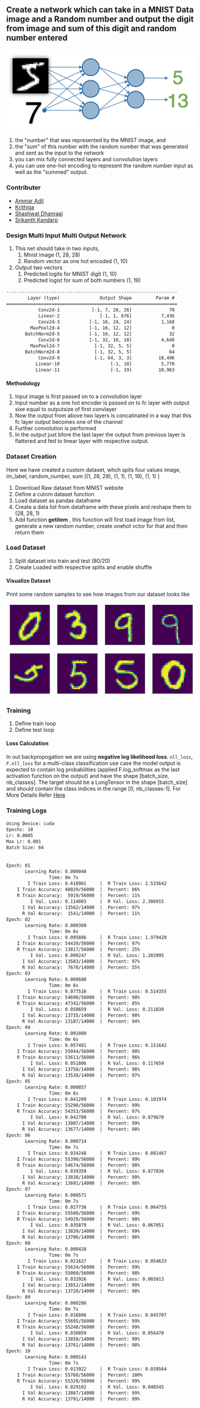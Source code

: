 ## Create a network which can take in a MNIST Data image and a Random number and output the digit from image and sum of this digit and random number entered

![problem modal](./assign.png "Problem Statement Exmple Modal")

1. the "number" that was represented by the MNIST image, and
2. the "sum" of this number with the random number that was generated and sent as the input to the network
3. you can mix fully connected layers and convolution layers
4. you can use one-hot encoding to represent the random number input as well as the "summed" output.

### Contributer
* [Ammar Adil](https://github.com/adilsammar)
* [Krithiga](https://github.com/BottleSpink)
* [Shashwat Dhanraaj](https://github.com/sdhanraaj12)
* [Srikanth Kandarp](https://github.com/Srikanth-Kandarp)

### Design Multi Input Multi Output Network

1. This net should take in two inputs, 
    1. Mnist image (1, 28, 28)
    2. Random vector as one hot encoded (1, 10)
2. Output two vectors
    1. Predicted logits for MNIST digit (1, 10)
    2. Predicted logist for sum of both numbers (1, 19)

```
----------------------------------------------------------------
        Layer (type)               Output Shape         Param #
================================================================
            Conv2d-1            [-1, 7, 26, 26]              70
            Linear-2               [-1, 1, 676]           7,436
            Conv2d-3           [-1, 16, 24, 24]           1,168
         MaxPool2d-4           [-1, 16, 12, 12]               0
       BatchNorm2d-5           [-1, 16, 12, 12]              32
            Conv2d-6           [-1, 32, 10, 10]           4,640
         MaxPool2d-7             [-1, 32, 5, 5]               0
       BatchNorm2d-8             [-1, 32, 5, 5]              64
            Conv2d-9             [-1, 64, 3, 3]          18,496
           Linear-10                   [-1, 10]           5,770
           Linear-11                   [-1, 19]          10,963

```
    
#### Methodology
1. Input image is first passed on to a convolution layer
2. Input number as a one hot encoder is passed on to fc layer with output sixe equal to outputsize of first convlayer
3. Now the output from above two layers is concatinated in a way that this fc layer output becomes one of the channel
4. Further convolution is performed
5. In the output just bfore the last layer the output from previous layer is flattered and fed to linear layer with respective output.

### Dataset Creation
Here we have created a custom dataset, whch spits four values image, im_label, random_number, sum \[(1, 28, 28), (1, 1), (1, 19), (1, 1) \]

1. Download Raw dataset from MNIST website
2. Define a cutom dataset function
3. Load dataset as pandas dataframe
4. Create a data list from dataframe with these pixels and reshape them to (28, 28, 1)
5. Add function __getitem__ , this function will first load image from list, generate a new random number, create onehot vctor for that and then return them

### Load Dataset
1. Split dataset into train and test (80/20)
2. Create Loaded with respective splits and enable shuffle

#### Visualize Dataset
Print some random samples to see how images from our dataset looks like

![visualize](./visualize.png "Some Inputs")

### Training
1. Define train loop
2. Define test loop

#### Loss Calculation 
In out backpropogation we are using **negative log likelihood loss**. `nll_loss`, _`F.nll_loss`_  for a multi-class classification use case the model output is expected to contain log probabilities (applied F.log_softmax as the last activation function on the output) and have the shape \[batch_size, nb_classes\]. The target should be a LongTensor in the shape \[batch_size\] and should contain the class indices in the range \[0, nb_classes-1\].
For More Details Refer [Here](https://medium.com/@bhardwajprakarsh/negative-log-likelihood-loss-why-do-we-use-it-for-binary-classification-7625f9e3c944)

### Training Logs

```
Using Device: cuda
Epochs: 10
Lr: 0.0005
Max Lr: 0.001
Batch Size: 64


Epoch: 01
	   Learning Rate: 0.000040
	            Time: 0m 7s
	    I Train Loss: 0.618901     |  R Train Loss: 2.533642
	I Train Accuracy: 48029/56000  |  Percent: 86%
	R Train Accuracy:  5919/56000  |  Percent: 11%
	     I Val. Loss: 0.114003     |  R Val. Loss: 2.386915
	  I Val Accuracy: 13562/14000  |  Percent: 97%
	  R Val Accuracy:  1541/14000  |  Percent: 11%
Epoch: 02
	   Learning Rate: 0.000360
	            Time: 0m 6s
	    I Train Loss: 0.095886     |  R Train Loss: 1.979420
	I Train Accuracy: 54439/56000  |  Percent: 97%
	R Train Accuracy: 13817/56000  |  Percent: 25%
	     I Val. Loss: 0.090247     |  R Val. Loss: 1.202095
	  I Val Accuracy: 13583/14000  |  Percent: 97%
	  R Val Accuracy:  7678/14000  |  Percent: 55%
Epoch: 03
	   Learning Rate: 0.000680
	            Time: 0m 6s
	    I Train Loss: 0.077516     |  R Train Loss: 0.514355
	I Train Accuracy: 54690/56000  |  Percent: 98%
	R Train Accuracy: 47342/56000  |  Percent: 85%
	     I Val. Loss: 0.058659     |  R Val. Loss: 0.211830
	  I Val Accuracy: 13735/14000  |  Percent: 98%
	  R Val Accuracy: 13187/14000  |  Percent: 94%
Epoch: 04
	   Learning Rate: 0.001000
	            Time: 0m 6s
	    I Train Loss: 0.057481     |  R Train Loss: 0.151642
	I Train Accuracy: 55044/56000  |  Percent: 98%
	R Train Accuracy: 53611/56000  |  Percent: 96%
	     I Val. Loss: 0.051806     |  R Val. Loss: 0.117659
	  I Val Accuracy: 13758/14000  |  Percent: 98%
	  R Val Accuracy: 13538/14000  |  Percent: 97%
Epoch: 05
	   Learning Rate: 0.000857
	            Time: 0m 6s
	    I Train Loss: 0.041209     |  R Train Loss: 0.101974
	I Train Accuracy: 55290/56000  |  Percent: 99%
	R Train Accuracy: 54353/56000  |  Percent: 97%
	     I Val. Loss: 0.042700     |  R Val. Loss: 0.079670
	  I Val Accuracy: 13807/14000  |  Percent: 99%
	  R Val Accuracy: 13677/14000  |  Percent: 98%
Epoch: 06
	   Learning Rate: 0.000714
	            Time: 0m 7s
	    I Train Loss: 0.034248     |  R Train Loss: 0.081467
	I Train Accuracy: 55390/56000  |  Percent: 99%
	R Train Accuracy: 54674/56000  |  Percent: 98%
	     I Val. Loss: 0.039359     |  R Val. Loss: 0.077836
	  I Val Accuracy: 13838/14000  |  Percent: 99%
	  R Val Accuracy: 13691/14000  |  Percent: 98%
Epoch: 07
	   Learning Rate: 0.000571
	            Time: 0m 7s
	    I Train Loss: 0.027736     |  R Train Loss: 0.064755
	I Train Accuracy: 55508/56000  |  Percent: 99%
	R Train Accuracy: 54929/56000  |  Percent: 98%
	     I Val. Loss: 0.035879     |  R Val. Loss: 0.067051
	  I Val Accuracy: 13839/14000  |  Percent: 99%
	  R Val Accuracy: 13706/14000  |  Percent: 98%
Epoch: 08
	   Learning Rate: 0.000428
	            Time: 0m 7s
	    I Train Loss: 0.021627     |  R Train Loss: 0.054633
	I Train Accuracy: 55634/56000  |  Percent: 99%
	R Train Accuracy: 55060/56000  |  Percent: 98%
	     I Val. Loss: 0.032926     |  R Val. Loss: 0.065013
	  I Val Accuracy: 13852/14000  |  Percent: 99%
	  R Val Accuracy: 13720/14000  |  Percent: 98%
Epoch: 09
	   Learning Rate: 0.000286
	            Time: 0m 7s
	    I Train Loss: 0.016806     |  R Train Loss: 0.045707
	I Train Accuracy: 55695/56000  |  Percent: 99%
	R Train Accuracy: 55248/56000  |  Percent: 99%
	     I Val. Loss: 0.030859     |  R Val. Loss: 0.056470
	  I Val Accuracy: 13858/14000  |  Percent: 99%
	  R Val Accuracy: 13761/14000  |  Percent: 98%
Epoch: 10
	   Learning Rate: 0.000143
	            Time: 0m 7s
	    I Train Loss: 0.013922     |  R Train Loss: 0.039564
	I Train Accuracy: 55760/56000  |  Percent: 100%
	R Train Accuracy: 55328/56000  |  Percent: 99%
	     I Val. Loss: 0.029102     |  R Val. Loss: 0.048545
	  I Val Accuracy: 13867/14000  |  Percent: 99%
	  R Val Accuracy: 13791/14000  |  Percent: 99%
```